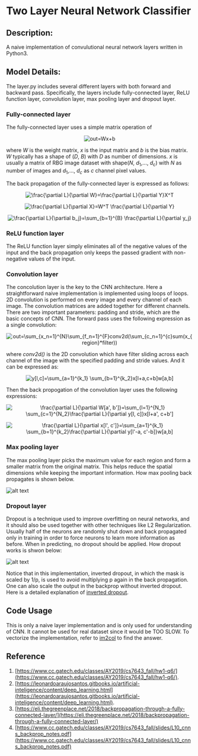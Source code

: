# Two Layer Neural Network Classifier
## Description:

A naive implementation of convulutional neural network layers written in Python3.

## Model Details:
The layer.py includes several different layers with both forward and backward pass. Specifically, the layers include fully-connected layer, ReLU function layer, convolution layer, max pooling layer and dropout layer.

### Fully-connected layer ###
The fully-connected layer uses a simple matrix operation of

<p align="center">
  <img src="https://latex.codecogs.com/gif.latex?\inline&space;out=Wx&plus;b" title="out=Wx+b" />
</p>

where *W* is the weight matrix, *x* is the input matrix and *b* is the bias matrix. *W* typically has a shape of (*D*, *B*) with *D* as number of dimensions. *x* is usually a matrix of RBG image dataset with shape(*N*, *d*<sub>1</sub>,..., *d*<sub>c</sub>) with *N* as number of images and *d*<sub>1</sub>,..., *d*<sub>*c*</sub> as *c* channel pixel values. 

The back propagation of the fully-connected layer is expressed as follows:

<p align="center">
  <img src="https://latex.codecogs.com/gif.latex?\inline&space;\frac{\partial&space;L}{\partial&space;W}=\frac{\partial&space;L}{\partial&space;Y}X^T" title="\frac{\partial L}{\partial W}=\frac{\partial L}{\partial Y}X^T" />
</p>

<p align="center">
  <img src="https://latex.codecogs.com/gif.latex?\inline&space;\frac{\partial&space;L}{\partial&space;X}=W^T&space;\frac{\partial&space;L}{\partial&space;Y}" title="\frac{\partial L}{\partial X}=W^T \frac{\partial L}{\partial Y}" />
</p>

<p align="center">
  <img src="https://latex.codecogs.com/gif.latex?\inline&space;\frac{\partial&space;L}{\partial&space;b_j}=\sum_{b=1}^{B}&space;\frac{\partial&space;L}{\partial&space;y_j}" title="\frac{\partial L}{\partial b_j}=\sum_{b=1}^{B} \frac{\partial L}{\partial y_j}" />
</p>

### ReLU function layer ###
The ReLU function layer simply eliminates all of the negative values of the input and the back propagation only keeps the passed gradient with non-negative values of the input.

### Convolution layer ###
The concolution layer is the key to the CNN architecture. Here a straightforward naive implementation is implemented using loops of loops. 2D convolution is performed on every image and every channel of each image. The convolution matrices are added together for different channels. There are two important parameters: padding and stride, which are the basic concepts of CNN. The forward pass uses the following expression as a single convolution:

<p align="center">
  <img src="https://latex.codecogs.com/gif.latex?\inline&space;out=\sum_{x_n=1}^{N}\sum_{f_n=1}^{F}conv2d(\sum_{c_n=1}^{c}sum(x_{region}*filter))" title="out=\sum_{x_n=1}^{N}\sum_{f_n=1}^{F}conv2d(\sum_{c_n=1}^{c}sum(x_{region}*filter))" />
</p>

where *conv2d()* is the 2D convolution which have filter sliding across each channel of the image with the specified padding and stride values. And it can be expressed as:

<p align="center">
  <img src="https://latex.codecogs.com/gif.latex?\inline&space;y[l,c]=\sum_{a=1}^{k_1}&space;\sum_{b=1}^{k_2}x[l&plus;a,c&plus;b]w[a,b]" title="y[l,c]=\sum_{a=1}^{k_1} \sum_{b=1}^{k_2}x[l+a,c+b]w[a,b]" />
</p>

Then the back propogation of the convolution layer uses the following expressions:

<p align="center">
  <img src="https://latex.codecogs.com/gif.latex?\inline&space;\frac{\partial&space;L}{\partial&space;W[a',&space;b']}=\sum_{l=1}^{N_1}&space;\sum_{c=1}^{N_2}\frac{\partial&space;L}{\partial&space;y[l,&space;c]}x[l&plus;a',&space;c&plus;b']" title="\frac{\partial L}{\partial W[a', b']}=\sum_{l=1}^{N_1} \sum_{c=1}^{N_2}\frac{\partial L}{\partial y[l, c]}x[l+a', c+b']" />
</p>

<p align="center">
  <img src="https://latex.codecogs.com/gif.latex?\inline&space;\frac{\partial&space;L}{\partial&space;x[l',&space;c']}=\sum_{a=1}^{k_1}&space;\sum_{b=1}^{k_2}\frac{\partial&space;L}{\partial&space;y[l'-a,&space;c'-b]}w[a,b]" title="\frac{\partial L}{\partial x[l', c']}=\sum_{a=1}^{k_1} \sum_{b=1}^{k_2}\frac{\partial L}{\partial y[l'-a, c'-b]}w[a,b]" />
</p>

### Max pooling layer ###
The max pooling layer picks the maximum value for each region and form a smaller matrix from the original matrix. This helps reduce the spatial dimensions while keeping the important information. How max pooling back propagates is shown below.

![alt text](/images/pooling.png)

### Dropout layer ###
Dropout is a technique used to improve overfitting on neural networks, and it should also be used together with other techniques like L2 Regularization. Usually half of the neurons are randomly shut down and back propagated only in training in order to force neurons to learn more information as before. When in predicting, no dropout should be applied. How dropout works is shwon below:

![alt text](/images/dropout.jpeg)

Notice that in this implementation, inverted dropout, in which the mask is scaled by 1/p, is used to avoid multiplying p again in the back propagation. One can also scale the output in the backprop without inverted dropout. Here is a detailed explanation of [inverted dropout](https://pgaleone.eu/deep-learning/regularization/2017/01/10/anaysis-of-dropout/).

## Code Usage
This is only a naive layer implementation and is only used for understanding of CNN. It cannot be used for real dataset since it would be TOO SLOW. To vectorize the implementation, refer to [im2col](https://leonardoaraujosantos.gitbooks.io/artificial-inteligence/content/making_faster.html) to find the answer.

## Reference
1. [https://www.cc.gatech.edu/classes/AY2019/cs7643_fall/hw1-q6/](https://www.cc.gatech.edu/classes/AY2019/cs7643_fall/hw1-q6/).
2. [https://leonardoaraujosantos.gitbooks.io/artificial-inteligence/content/deep_learning.html](https://leonardoaraujosantos.gitbooks.io/artificial-inteligence/content/deep_learning.html).
3. [https://eli.thegreenplace.net/2018/backpropagation-through-a-fully-connected-layer/](https://eli.thegreenplace.net/2018/backpropagation-through-a-fully-connected-layer/)
4. [https://www.cc.gatech.edu/classes/AY2019/cs7643_fall/slides/L10_cnns_backprop_notes.pdf](https://www.cc.gatech.edu/classes/AY2019/cs7643_fall/slides/L10_cnns_backprop_notes.pdf)
